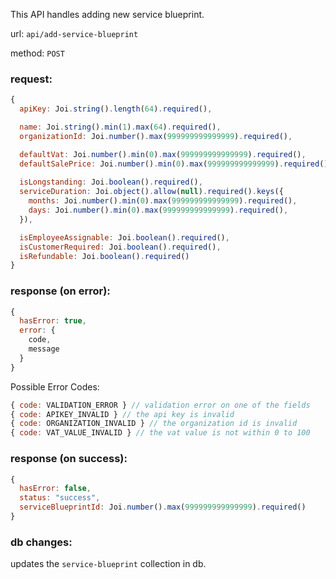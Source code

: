 This API handles adding new service blueprint.

url: `api/add-service-blueprint`

method: `POST`

### request: 
```js
{
  apiKey: Joi.string().length(64).required(),

  name: Joi.string().min(1).max(64).required(),
  organizationId: Joi.number().max(999999999999999).required(),

  defaultVat: Joi.number().min(0).max(999999999999999).required(),
  defaultSalePrice: Joi.number().min(0).max(999999999999999).required(),
  
  isLongstanding: Joi.boolean().required(),
  serviceDuration: Joi.object().allow(null).required().keys({
    months: Joi.number().min(0).max(999999999999999).required(),
    days: Joi.number().min(0).max(999999999999999).required(),
  }),

  isEmployeeAssignable: Joi.boolean().required(),
  isCustomerRequired: Joi.boolean().required(),
  isRefundable: Joi.boolean().required()
}
```

### response (on error):
```js
{
  hasError: true,
  error: {
    code,
    message
  }
}
```

Possible Error Codes:
```js
{ code: VALIDATION_ERROR } // validation error on one of the fields
{ code: APIKEY_INVALID } // the api key is invalid
{ code: ORGANIZATION_INVALID } // the organization id is invalid
{ code: VAT_VALUE_INVALID } // the vat value is not within 0 to 100
```

### response (on success):
```js
{
  hasError: false,
  status: "success",
  serviceBlueprintId: Joi.number().max(999999999999999).required()
}
```

### db changes:
updates the `service-blueprint` collection in db.